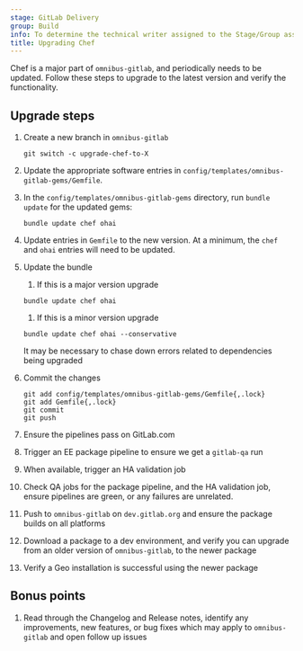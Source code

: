 ```yaml
---
stage: GitLab Delivery
group: Build
info: To determine the technical writer assigned to the Stage/Group associated with this page, see https://handbook.gitlab.com/handbook/product/ux/technical-writing/#assignments
title: Upgrading Chef
---
```


Chef is a major part of `omnibus-gitlab`, and periodically needs to be updated. Follow these steps
to upgrade to the latest version and verify the functionality.

## Upgrade steps

1. Create a new branch in `omnibus-gitlab`

   ```shell
   git switch -c upgrade-chef-to-X
   ```

1. Update the appropriate software entries in `config/templates/omnibus-gitlab-gems/Gemfile`.
1. In the `config/templates/omnibus-gitlab-gems` directory, run `bundle update` for the updated gems:

   ```shell
   bundle update chef ohai
   ```

1. Update entries in `Gemfile` to the new version. At a minimum, the `chef` and `ohai` entries will need to be updated.
1. Update the bundle

   1. If this is a major version upgrade

   ```shell
   bundle update chef ohai
   ```

   1. If this is a minor version upgrade

   ```shell
   bundle update chef ohai --conservative
   ```

   It may be necessary to chase down errors related to dependencies being upgraded

1. Commit the changes

   ```shell
   git add config/templates/omnibus-gitlab-gems/Gemfile{,.lock}
   git add Gemfile{,.lock}
   git commit
   git push
   ```

1. Ensure the pipelines pass on GitLab.com
1. Trigger an EE package pipeline to ensure we get a `gitlab-qa` run
1. When available, trigger an HA validation job
1. Check QA jobs for the package pipeline, and the HA validation job, ensure pipelines are green, or any failures are unrelated.
1. Push to `omnibus-gitlab` on `dev.gitlab.org` and ensure the package builds on all platforms
1. Download a package to a dev environment, and verify you can upgrade from an older version of `omnibus-gitlab`, to the newer package
1. Verify a Geo installation is successful using the newer package

## Bonus points

1. Read through the Changelog and Release notes, identify any improvements, new features, or bug fixes which may apply to `omnibus-gitlab` and open follow up issues
